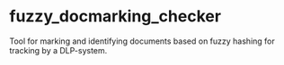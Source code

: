 # fuzzy_docmarking_checker
Tool for marking and identifying documents based on fuzzy hashing for tracking by a DLP-system.
